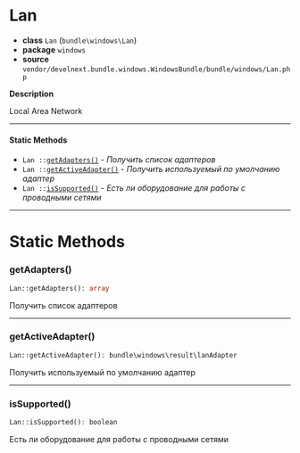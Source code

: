 # Lan

- **class** `Lan` (`bundle\windows\Lan`)
- **package** `windows`
- **source** `vendor/develnext.bundle.windows.WindowsBundle/bundle/windows/Lan.php`

**Description**

Local Area Network

---

#### Static Methods

- `Lan ::`[`getAdapters()`](#method-getadapters) - _Получить список адаптеров_
- `Lan ::`[`getActiveAdapter()`](#method-getactiveadapter) - _Получить используемый по умолчанию адаптер_
- `Lan ::`[`isSupported()`](#method-issupported) - _Есть ли оборудование для работы с проводными сетями_

---
# Static Methods

<a name="method-getadapters"></a>

### getAdapters()
```php
Lan::getAdapters(): array
```
Получить список адаптеров

---

<a name="method-getactiveadapter"></a>

### getActiveAdapter()
```php
Lan::getActiveAdapter(): bundle\windows\result\lanAdapter
```
Получить используемый по умолчанию адаптер

---

<a name="method-issupported"></a>

### isSupported()
```php
Lan::isSupported(): boolean
```
Есть ли оборудование для работы с проводными сетями